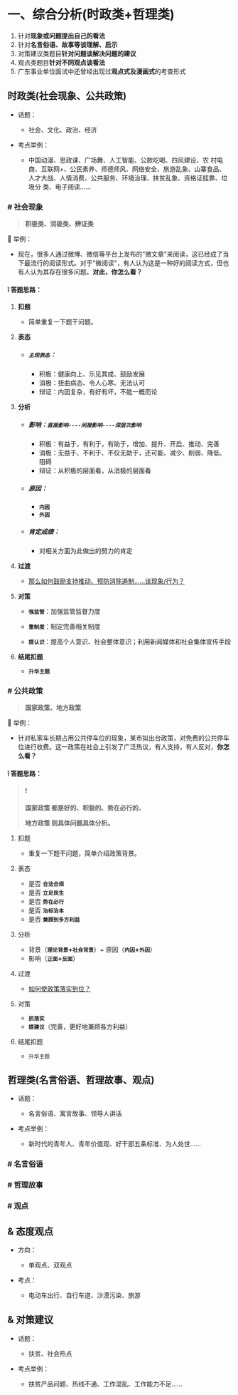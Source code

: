 # 一、综合分析(时政类+哲理类)

1. 针对**现象或问题提出自己的看法**
2. 针对**名言俗语、故事等谈理解、启示**
3. 对策建议类题目**针对问题谈解决问题的建议**
4. 观点类题目**针对不同观点谈看法**
5. 广东事业单位面试中还曾经出现过**观点式及漫画式**的考查形式



## 时政类(社会现象、公共政策)

- 话题：
  - 社会、文化、政治、经济

- 考点举例：
  - 中国动漫、思政课、广场舞、人工智能、公款吃喝、四风建设、农
    村电商、互联网+、公民素养、师德师风、网络安全、旅游乱象、山寨食品、
    人才大战、人情消费、公共服务、环境治理、扶贫乱象、资格证挂靠、垃圾分
    类、电子阅读……

### # 社会现象

> **积极类、消极类、辨证类**



💬 举例：

-  现在，很多人通过微博、微信等平台上发布的"微文章"来阅读，这已经成了当下最流行的阅读形式。对于"微阅读"，有人认为这是一种好的阅读方式，但也有人认为其存在很多问题。**对此，你怎么看？**



#### ❕ **答题思路**：

1. **扣题**

   - 简单重复一下题干问题。

2. **表态**

   - ##### **`主观表态`**：

     - 积极：健康向上、乐见其成、鼓励发展
     - 消极：扭曲病态、令人心寒、无法认可
     - 辩证：内因复杂，有好有坏，不能一概而论

3. **分析**

   - ##### 影响：**`直接影响----间接影响----深层次影响`**

     - 积极：有益于，有利于，有助于，增加、提升、开启、推动、完善
     - 消极：无益于、不利于、不仅无助于，还可能、减少、削弱、降低、阻碍
     - 辩证：从积极的层面看，从消极的层面看

   - ##### 原因：

     - **`内因`**
     - **`外因`**

   - ##### 肯定成绩：

     - 对相关方面为此做出的努力的肯定

4. **过渡**

   - <u>那么如何鼓励支持推动、预防消除遏制……该现象/行为？</u>

5. **对策**

   - **`强监管`**：加强监管监督力度

   - **`重制度`**：制定完善相关制度

   - **`提认识`**：提高个人意识、社会整体意识；利用新闻媒体和社会集体宣传手段

6. **结尾扣题**

   - **`升华主题`**


### # 公共政策

> **国家政策、地方政策**



💬 举例：

- 针对私家车长期占用公共停车位的现象，某市拟出台政策，对免费的公共停车位进行收费。这一政策在社会上引发了广泛热议，有人支持，有人反对，**你怎么看？**



#### ❕ **答题思路**：

> ❗ 
>
> **国家政策 都是好的、积极的、势在必行的**。
>
> **地方政策 则具体问题具体分析。**

1. 扣题
   - 重复一下题干问题，简单介绍政策背景。
2. 表态
   - 是否 **`合法合规`**
   - 是否 **`立足民生`**
   - 是否 **`势在必行`**
   - 是否 **`治标治本`**
   - 是否 **`兼顾到多方利益`**
3. 分析
   - 背景（**``理论背景``+``社会背景``**）+ 原因（**``内因``+``外因``**）
   - 影响（**``正面``+`反面`**）

4. 过渡
   - <u>如何使政策落实到位？</u>
5. 对策
   - **`抓落实`**
   - **`提建议`**（完善，更好地兼顾各方利益）
6. 结尾扣题
   - `升华主题`



## 哲理类(名言俗语、哲理故事、观点)

- 话题：
  - 名言俗语、寓言故事、领导人讲话

- 考点举例：
  - 新时代的青年人、青年价值观、好干部五条标准、为人处世……

### # 名言俗语

### # 哲理故事

### # 观点

## & 态度观点

- 方向：
  - 单观点、双观点

- 考点：
  - 电动车出行、自行车道、沙漠污染、旅游

## & 对策建议

- 话题：
  - 扶贫、社会热点

- 考点举例：
  - 扶贫产品问题、热线不通、工作混乱、工作能力不足……



